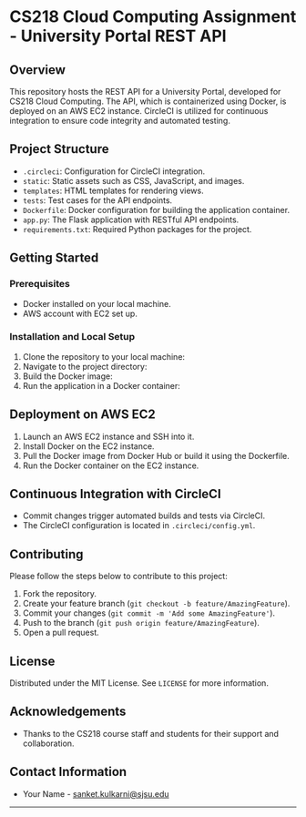 # CS218 Cloud Computing Assignment - University Portal REST API

## Overview
This repository hosts the REST API for a University Portal, developed for CS218 Cloud Computing. The API, which is containerized using Docker, is deployed on an AWS EC2 instance. CircleCI is utilized for continuous integration to ensure code integrity and automated testing.

## Project Structure
- `.circleci`: Configuration for CircleCI integration.
- `static`: Static assets such as CSS, JavaScript, and images.
- `templates`: HTML templates for rendering views.
- `tests`: Test cases for the API endpoints.
- `Dockerfile`: Docker configuration for building the application container.
- `app.py`: The Flask application with RESTful API endpoints.
- `requirements.txt`: Required Python packages for the project.

## Getting Started

### Prerequisites
- Docker installed on your local machine.
- AWS account with EC2 set up.

### Installation and Local Setup
1. Clone the repository to your local machine:
2. Navigate to the project directory:
3. Build the Docker image:
4. Run the application in a Docker container:

## Deployment on AWS EC2
1. Launch an AWS EC2 instance and SSH into it.
2. Install Docker on the EC2 instance.
3. Pull the Docker image from Docker Hub or build it using the Dockerfile.
4. Run the Docker container on the EC2 instance.

## Continuous Integration with CircleCI
- Commit changes trigger automated builds and tests via CircleCI.
- The CircleCI configuration is located in `.circleci/config.yml`.

## Contributing
Please follow the steps below to contribute to this project:
1. Fork the repository.
2. Create your feature branch (`git checkout -b feature/AmazingFeature`).
3. Commit your changes (`git commit -m 'Add some AmazingFeature'`).
4. Push to the branch (`git push origin feature/AmazingFeature`).
5. Open a pull request.

## License
Distributed under the MIT License. See `LICENSE` for more information.

## Acknowledgements
- Thanks to the CS218 course staff and students for their support and collaboration.

## Contact Information
- Your Name - sanket.kulkarni@sjsu.edu

---
